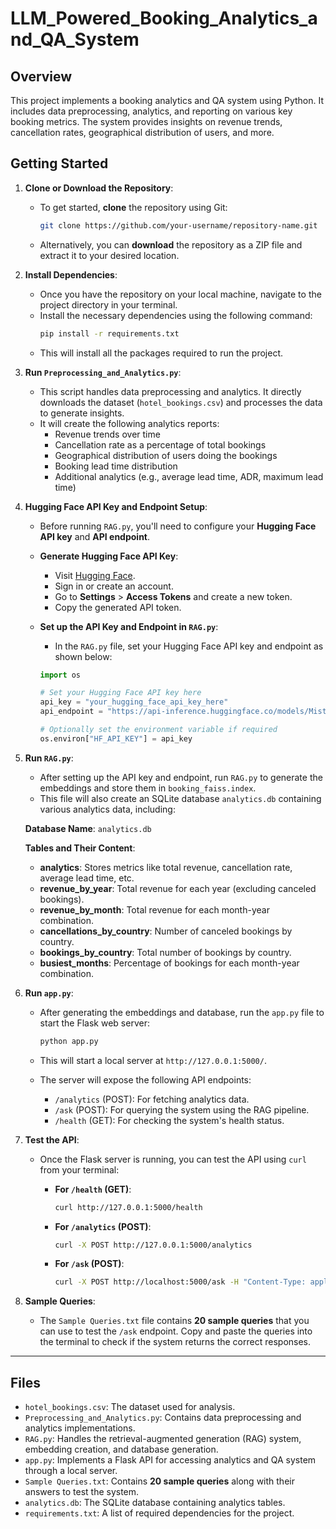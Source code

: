 # LLM_Powered_Booking_Analytics_and_QA_System

## Overview
This project implements a booking analytics and QA system using Python. It includes data preprocessing, analytics, and reporting on various key booking metrics. The system provides insights on revenue trends, cancellation rates, geographical distribution of users, and more.

## Getting Started
1. **Clone or Download the Repository**:
   - To get started, **clone** the repository using Git:
     ```bash
     git clone https://github.com/your-username/repository-name.git
     ```
   - Alternatively, you can **download** the repository as a ZIP file and extract it to your desired location.

2. **Install Dependencies**:
   - Once you have the repository on your local machine, navigate to the project directory in your terminal.
   - Install the necessary dependencies using the following command:
     ```bash
     pip install -r requirements.txt
     ```
   - This will install all the packages required to run the project.

3. **Run `Preprocessing_and_Analytics.py`**:
   - This script handles data preprocessing and analytics. It directly downloads the dataset (`hotel_bookings.csv`) and processes the data to generate insights.
   - It will create the following analytics reports:
     - Revenue trends over time
     - Cancellation rate as a percentage of total bookings
     - Geographical distribution of users doing the bookings
     - Booking lead time distribution
     - Additional analytics (e.g., average lead time, ADR, maximum lead time)

4. **Hugging Face API Key and Endpoint Setup**:
   - Before running `RAG.py`, you'll need to configure your **Hugging Face API key** and **API endpoint**.
   
   - **Generate Hugging Face API Key**:
     - Visit [Hugging Face](https://huggingface.co/).
     - Sign in or create an account.
     - Go to **Settings** > **Access Tokens** and create a new token.
     - Copy the generated API token.

   - **Set up the API Key and Endpoint in `RAG.py`**:
     - In the `RAG.py` file, set your Hugging Face API key and endpoint as shown below:
     ```python
     import os
     
     # Set your Hugging Face API key here
     api_key = "your_hugging_face_api_key_here"
     api_endpoint = "https://api-inference.huggingface.co/models/Mistral-7B-Instruct-v0.3"
     
     # Optionally set the environment variable if required
     os.environ["HF_API_KEY"] = api_key
     ```

5. **Run `RAG.py`**:
   - After setting up the API key and endpoint, run `RAG.py` to generate the embeddings and store them in `booking_faiss.index`.
   - This file will also create an SQLite database `analytics.db` containing various analytics data, including:
   
   **Database Name**: `analytics.db`
   
   **Tables and Their Content**:
   - **analytics**: Stores metrics like total revenue, cancellation rate, average lead time, etc.
   - **revenue_by_year**: Total revenue for each year (excluding canceled bookings).
   - **revenue_by_month**: Total revenue for each month-year combination.
   - **cancellations_by_country**: Number of canceled bookings by country.
   - **bookings_by_country**: Total number of bookings by country.
   - **busiest_months**: Percentage of bookings for each month-year combination.

6. **Run `app.py`**:
   - After generating the embeddings and database, run the `app.py` file to start the Flask web server:
     ```bash
     python app.py
     ```
   - This will start a local server at `http://127.0.0.1:5000/`.

   - The server will expose the following API endpoints:
     - `/analytics` (POST): For fetching analytics data.
     - `/ask` (POST): For querying the system using the RAG pipeline.
     - `/health` (GET): For checking the system's health status.

7. **Test the API**:
   - Once the Flask server is running, you can test the API using `curl` from your terminal:

     - **For `/health` (GET)**:
       ```bash
       curl http://127.0.0.1:5000/health
       ```

     - **For `/analytics` (POST)**:
       ```bash
       curl -X POST http://127.0.0.1:5000/analytics
       ```

     - **For `/ask` (POST)**:
       ```bash
       curl -X POST http://localhost:5000/ask -H "Content-Type: application/json" -d "{\"query\": \"What is the total revenue for July 2017?\"}"
       ```

8. **Sample Queries**:
   - The `Sample Queries.txt` file contains **20 sample queries** that you can use to test the `/ask` endpoint. Copy and paste the queries into the terminal to check if the system returns the correct responses.

---

## Files
- `hotel_bookings.csv`: The dataset used for analysis.
- `Preprocessing_and_Analytics.py`: Contains data preprocessing and analytics implementations.
- `RAG.py`: Handles the retrieval-augmented generation (RAG) system, embedding creation, and database generation.
- `app.py`: Implements a Flask API for accessing analytics and QA system through a local server.
- `Sample Queries.txt`: Contains **20 sample queries** along with their answers to test the system.
- `analytics.db`: The SQLite database containing analytics tables.
- `requirements.txt`: A list of required dependencies for the project.
